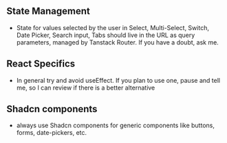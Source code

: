 ## State Management

- State for values selected by the user in Select, Multi-Select, Switch, Date Picker, Search input, Tabs should live in the URL as query parameters, managed by Tanstack Router. If you have a doubt, ask me.

## React Specifics

- In general try and avoid useEffect. If you plan to use one, pause and tell me, so I can review if there is a better alternative

## Shadcn components

- always use Shadcn components for generic components like buttons, forms, date-pickers, etc.
